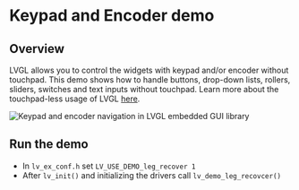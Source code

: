 # Keypad and Encoder demo

## Overview

LVGL allows you to control the widgets with keypad and/or encoder without touchpad. 
This demo shows how to handle buttons, drop-down lists, rollers, sliders, switches and text inputs without touchpad. 
Learn more about the touchpad-less usage of LVGL [here](https://docs.lvgl.io/master/porting/indev.html#keypad-or-keyboard).

![Keypad and encoder navigation in LVGL embedded GUI library](screenshot1.gif)

## Run the demo
- In `lv_ex_conf.h` set `LV_USE_DEMO_leg_recover 1`
- After `lv_init()` and initializing the drivers call `lv_demo_leg_recovcer()`
